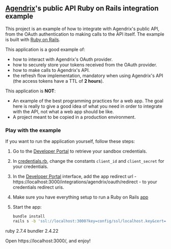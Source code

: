 ## [Agendrix](https://www.agendrix.com/)'s public API Ruby on Rails integration example

This project is an example of how to integrate with Agendrix's public API, from the OAuth authentication to making calls to the API itself. The example is built with [Ruby on Rails](https://rubyonrails.org/).

This application is a good example of:

 - how to interact with Agendrix's OAuth provider.
 - how to securely store your tokens received from the OAuth provider.
 - how to make calls to Agendrix's API.
 - the refresh flow implementation, mandatory when using Agendrix's API (the access tokens have a TTL of **2 hours**).

This application is **NOT**:

 - An example of the best programming practices for a web app. The goal here is really to give a good idea of what you need in order to integrate with the API, not what a web app should be like.
 - A project meant to be copied in a production environment.

### Play with the example

If you want to run the application yourself, follow these steps:

1. Go to the [Developer Portal](https://developers.agendrix.com) to retrieve your sandbox credentials.
1. In [credentials.rb](./lib/credentials.rb), change the constants `client_id` and `client_secret` for your credentials.
1. In the [Developer Portal](https://developers.agendrix.com) interface, add the app redirect url - https://localhost:3000/integrations/agendrix/oauth/redirect - to your credentials redirect uris.
1. Make sure you have everything setup to run a Ruby on Rails [app](https://www.tutorialspoint.com/ruby-on-rails/rails-installation.htm)
1. Start the app:

    ````bash
    bundle install
    rails s -b 'ssl://localhost:3000?key=config/ssl/localhost.key&cert=config/ssl/localhost.crt'
    ````

ruby 2.7.4
bundler 2.4.22

Open https://localhost:3000/, and enjoy!

